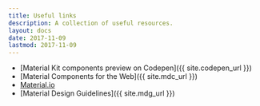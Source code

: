 ```yaml
---
title: Useful links
description: A collection of useful resources.
layout: docs
date: 2017-11-09
lastmod: 2017-11-09
---
```


- [Material Kit components preview on Codepen]({{ site.codepen_url }})
- [Material Components for the Web]({{ site.mdc_url }})
- [Material.io](https://material.io/)
- [Material Design Guidelines]({{ site.mdg_url }})
